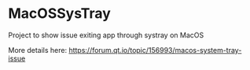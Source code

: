 # MacOSSysTray
 Project to show issue exiting app through systray on MacOS

More details here: https://forum.qt.io/topic/156993/macos-system-tray-issue
